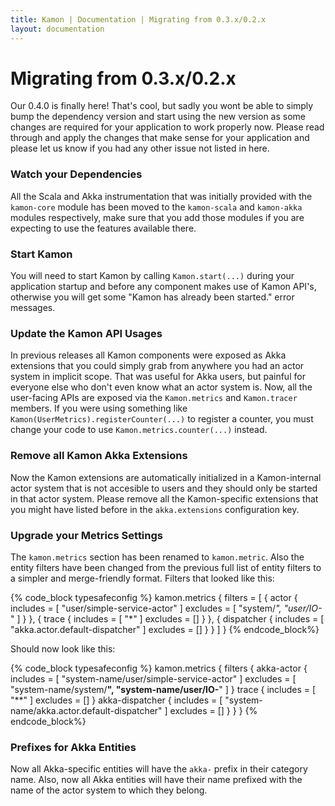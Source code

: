 ```yaml
---
title: Kamon | Documentation | Migrating from 0.3.x/0.2.x
layout: documentation
---
```


Migrating from 0.3.x/0.2.x
==========================

Our 0.4.0 is finally here! That's cool, but sadly you wont be able to simply bump the dependency version and start using
the new version as some changes are required for your application to work properly now. Please read through and apply
the changes that make sense for your application and please let us know if you had any other issue not listed in here.


### Watch your Dependencies ###

All the Scala and Akka instrumentation that was initially provided with the `kamon-core` module has been moved to the
`kamon-scala` and `kamon-akka` modules respectively, make sure that you add those modules if you are expecting to use
the features available there.


### Start Kamon ###

You will need to start Kamon by calling `Kamon.start(...)` during your application startup and before any component
makes use of Kamon API's, otherwise you will get some "Kamon has already been started." error messages.


### Update the Kamon API Usages ###

In previous releases all Kamon components were exposed as Akka extensions that you could simply grab from anywhere you
had an actor system in implicit scope. That was useful for Akka users, but painful for everyone else who don't even know
what an actor system is. Now, all the user-facing APIs are exposed via the `Kamon.metrics` and `Kamon.tracer` members.
If you were using something like `Kamon(UserMetrics).registerCounter(...)` to register a counter, you must change
your code to use `Kamon.metrics.counter(...)` instead.


### Remove all Kamon Akka Extensions ###

Now the Kamon extensions are automatically initialized in a Kamon-internal actor system that is not accesible to users
and they should only be started in that actor system. Please remove all the Kamon-specific extensions that you might
have listed before in the `akka.extensions` configuration key.


### Upgrade your Metrics Settings ###

The `kamon.metrics` section has been renamed to `kamon.metric`. Also the entity filters have been changed from the previous
full list of entity filters to a simpler and merge-friendly format. Filters that looked like this:

{% code_block typesafeconfig %}
kamon.metrics {
  filters = [
    {
      actor {
        includes = [ "user/simple-service-actor" ]
        excludes = [ "system/*", "user/IO-*" ]
      }
    },
    {
      trace {
        includes = [ "*" ]
        excludes = []
      }
    },
    {
      dispatcher {
        includes = [ "akka.actor.default-dispatcher" ]
        excludes = []
      }
    }
  ]
}
{% endcode_block%}

Should now look like this:

{% code_block typesafeconfig %}
kamon.metrics {
  filters {
    akka-actor {
      includes = [ "system-name/user/simple-service-actor" ]
      excludes = [ "system-name/system/**", "system-name/user/IO-**" ]
    }
    trace {
      includes = [ "**" ]
      excludes = []
    }
    akka-dispatcher {
      includes = [ "system-name/akka.actor.default-dispatcher" ]
      excludes = []
    }
  }
}
{% endcode_block%}


### Prefixes for Akka Entities ###

Now all Akka-specific entities will have the `akka-` prefix in their category name. Also, now all Akka entities will have
their name prefixed with the name of the actor system to which they belong.
